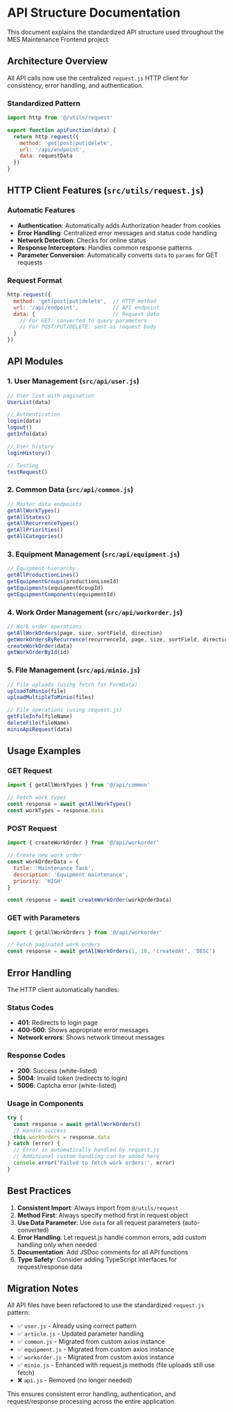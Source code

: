 # API Structure Documentation

This document explains the standardized API structure used throughout the MES Maintenance Frontend project.

## Architecture Overview

All API calls now use the centralized `request.js` HTTP client for consistency, error handling, and authentication.

### Standardized Pattern

```javascript
import http from '@/utils/request'

export function apiFunction(data) {
  return http.request({
    method: 'get|post|put|delete',
    url: '/api/endpoint',
    data: requestData
  })
}
```

## HTTP Client Features (`src/utils/request.js`)

### Automatic Features
- **Authentication**: Automatically adds Authorization header from cookies
- **Error Handling**: Centralized error messages and status code handling
- **Network Detection**: Checks for online status
- **Response Interceptors**: Handles common response patterns
- **Parameter Conversion**: Automatically converts `data` to `params` for GET requests

### Request Format
```javascript
http.request({
  method: 'get|post|put|delete',  // HTTP method
  url: '/api/endpoint',           // API endpoint
  data: {                         // Request data
    // For GET: converted to query parameters
    // For POST/PUT/DELETE: sent as request body
  }
})
```

## API Modules

### 1. User Management (`src/api/user.js`)
```javascript
// User list with pagination
UserList(data)

// Authentication
login(data)
logout()
getInfo(data)

// User history
loginHistory()

// Testing
testRequest()
```

### 2. Common Data (`src/api/common.js`)
```javascript
// Master data endpoints
getAllWorkTypes()
getAllStates()
getAllRecurrenceTypes()
getAllPriorities()
getAllCategories()
```

### 3. Equipment Management (`src/api/equipment.js`)
```javascript
// Equipment hierarchy
getAllProductionLines()
getEquipmentGroups(productionLineId)
getEquipments(equipmentGroupId)
getEquipmentComponents(equipmentId)
```

### 4. Work Order Management (`src/api/workorder.js`)
```javascript
// Work order operations
getAllWorkOrders(page, size, sortField, direction)
getWorkOrdersByRecurrence(recurrenceId, page, size, sortField, direction)
createWorkOrder(data)
getWorkOrderById(id)
```

### 5. File Management (`src/api/minio.js`)
```javascript
// File uploads (using fetch for FormData)
uploadToMinio(file)
uploadMultipleToMinio(files)

// File operations (using request.js)
getFileInfo(fileName)
deleteFile(fileName)
minioApiRequest(data)
```

## Usage Examples

### GET Request
```javascript
import { getAllWorkTypes } from '@/api/common'

// Fetch work types
const response = await getAllWorkTypes()
const workTypes = response.data
```

### POST Request
```javascript
import { createWorkOrder } from '@/api/workorder'

// Create new work order
const workOrderData = {
  title: 'Maintenance Task',
  description: 'Equipment maintenance',
  priority: 'HIGH'
}

const response = await createWorkOrder(workOrderData)
```

### GET with Parameters
```javascript
import { getAllWorkOrders } from '@/api/workorder'

// Fetch paginated work orders
const response = await getAllWorkOrders(1, 10, 'createdAt', 'DESC')
```

## Error Handling

The HTTP client automatically handles:

### Status Codes
- **401**: Redirects to login page
- **400-500**: Shows appropriate error messages
- **Network errors**: Shows network timeout messages

### Response Codes
- **200**: Success (white-listed)
- **5004**: Invalid token (redirects to login)
- **5006**: Captcha error (white-listed)

### Usage in Components
```javascript
try {
  const response = await getAllWorkOrders()
  // Handle success
  this.workOrders = response.data
} catch (error) {
  // Error is automatically handled by request.js
  // Additional custom handling can be added here
  console.error('Failed to fetch work orders:', error)
}
```

## Best Practices

1. **Consistent Import**: Always import from `@/utils/request`
2. **Method First**: Always specify method first in request object
3. **Use Data Parameter**: Use `data` for all request parameters (auto-converted)
4. **Error Handling**: Let request.js handle common errors, add custom handling only when needed
5. **Documentation**: Add JSDoc comments for all API functions
6. **Type Safety**: Consider adding TypeScript interfaces for request/response data

## Migration Notes

All API files have been refactored to use the standardized `request.js` pattern:

- ✅ `user.js` - Already using correct pattern
- ✅ `article.js` - Updated parameter handling
- ✅ `common.js` - Migrated from custom axios instance
- ✅ `equipment.js` - Migrated from custom axios instance  
- ✅ `workorder.js` - Migrated from custom axios instance
- ✅ `minio.js` - Enhanced with request.js methods (file uploads still use fetch)
- ❌ `api.js` - Removed (no longer needed)

This ensures consistent error handling, authentication, and request/response processing across the entire application.
